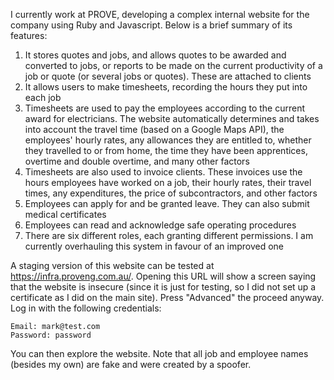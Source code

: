 I currently work at PROVE, developing a complex internal website for the company using Ruby and Javascript. Below is a brief summary of its features:
1. It stores quotes and jobs, and allows quotes to be awarded and converted to jobs, or reports to be made on the current productivity of a job or quote (or several jobs or quotes). These are attached to clients
2. It allows users to make timesheets, recording the hours they put into each job
3. Timesheets are used to pay the employees according to the current award for electricians. The website automatically determines and takes into account the travel time (based on a Google Maps API), the employees' hourly rates, any allowances they are entitled to, whether they travelled to or from home, the time they have been apprentices, overtime and double overtime, and many other factors
4. Timesheets are also used to invoice clients. These invoices use the hours employees have worked on a job, their hourly rates, their travel times, any expenditures, the price of subcontractors, and other factors
5. Employees can apply for and be granted leave. They can also submit medical certificates
6. Employees can read and acknowledge safe operating procedures
7. There are six different roles, each granting different permissions. I am currently overhauling this system in favour of an improved one

A staging version of this website can be tested at https://infra.proveng.com.au/. Opening this URL will show a screen saying that the website is insecure (since it is just for testing, so I did not set up a certificate as I did on the main site). Press "Advanced" the proceed anyway. Log in with the following credentials:
    
    Email: mark@test.com
    Password: password

You can then explore the website. Note that all job and employee names (besides my own) are fake and were created by a spoofer.

